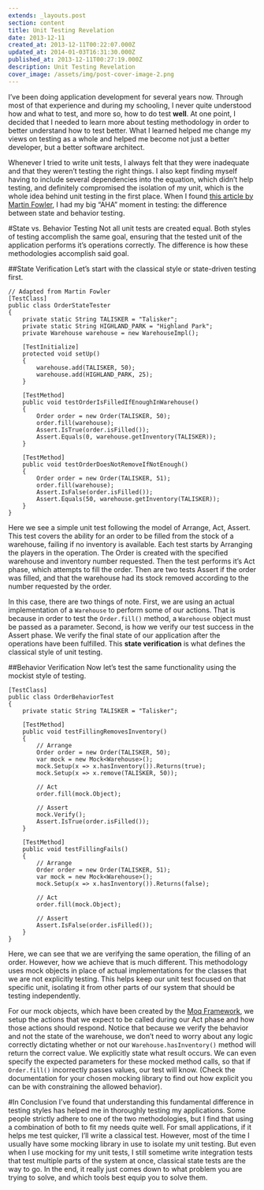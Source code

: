 ```yaml
---
extends: _layouts.post
section: content
title: Unit Testing Revelation
date: 2013-12-11
created_at: 2013-12-11T00:22:07.000Z
updated_at: 2014-01-03T16:31:30.000Z
published_at: 2013-12-11T00:27:19.000Z
description: Unit Testing Revelation
cover_image: /assets/img/post-cover-image-2.png
---
```


I’ve been doing application development for several years now. Through most of that experience and during my schooling, I never quite understood how and what to test, and more so, how to do test **well**. At one point, I decided that I needed to learn more about testing methodology in order to better understand how to test better. What I learned helped me change my views on testing as a whole and helped me become not just a better developer, but a better software architect.

Whenever I tried to write unit tests, I always felt that they were inadequate and that they weren’t testing the right things. I also kept finding myself having to include several dependencies into the equation, which didn’t help testing, and definitely compromised the isolation of my unit, which is the whole idea behind unit testing in the first place. When I found [this article by Martin Fowler](https://martinfowler.com/articles/mocksArentStubs.html), I had my big “AHA” moment in testing: the difference between state and behavior testing.

#State vs. Behavior Testing
Not all unit tests are created equal. Both styles of testing accomplish the same goal, ensuring that the tested unit of the application performs it’s operations correctly. The difference is how these methodologies accomplish said goal.

##State Verification
Let’s start with the classical style or state-driven testing first.
```
// Adapted from Martin Fowler
[TestClass]
public class OrderStateTester 
{
    private static String TALISKER = "Talisker";
    private static String HIGHLAND_PARK = "Highland Park";
    private Warehouse warehouse = new WarehouseImpl();
    
    [TestInitialize]
    protected void setUp() 
    {
        warehouse.add(TALISKER, 50);
        warehouse.add(HIGHLAND_PARK, 25);
    }
    
    [TestMethod]
    public void testOrderIsFilledIfEnoughInWarehouse() 
    {
        Order order = new Order(TALISKER, 50);
        order.fill(warehouse);
        Assert.IsTrue(order.isFilled());
        Assert.Equals(0, warehouse.getInventory(TALISKER));
    }
    
    [TestMethod]
    public void testOrderDoesNotRemoveIfNotEnough() 
    {
        Order order = new Order(TALISKER, 51);
        order.fill(warehouse);
        Assert.IsFalse(order.isFilled());
        Assert.Equals(50, warehouse.getInventory(TALISKER));
    }
}
```
    
Here we see a simple unit test following the model of Arrange, Act, Assert. This test covers the ability for an order to be filled from the stock of a warehouse, failing if no inventory is available. Each test starts by Arranging the players in the operation. The Order is created with the specified warehouse and inventory number requested. Then the test performs it’s Act phase, which attempts to fill the order. Then are two tests Assert if the order was filled, and that the warehouse had its stock removed according to the number requested by the order.

In this case, there are two things of note. First, we are using an actual implementation of a `Warehouse` to perform some of our actions. That is because in order to test the `Order.fill()` method, a `Warehouse` object must be passed as a parameter. Second, is how we verify our test success in the Assert phase. We verify the final state of our application after the operations have been fulfilled. This **state verification** is what defines the classical style of unit testing.

##Behavior Verification
Now let’s test the same functionality using the mockist style of testing.
```
[TestClass]
public class OrderBehaviorTest
{
    private static String TALISKER = "Talisker";
    
    [TestMethod]
    public void testFillingRemovesInventory()
    {
        // Arrange
        Order order = new Order(TALISKER, 50);
        var mock = new Mock<Warehouse>();
        mock.Setup(x => x.hasInventory()).Returns(true);
        mock.Setup(x => x.remove(TALISKER, 50));
        
        // Act
        order.fill(mock.Object);
        
        // Assert
        mock.Verify();
        Assert.IsTrue(order.isFilled());
    }
    
    [TestMethod]
    public void testFillingFails()
    {
        // Arrange
        Order order = new Order(TALISKER, 51);
        var mock = new Mock<Warehouse>();
        mock.Setup(x => x.hasInventory()).Returns(false);
        
        // Act
        order.fill(mock.Object);
        
        // Assert
        Assert.IsFalse(order.isFilled());
    }
}
```
    
Here, we can see that we are verifying the same operation, the filling of an order. However, how we achieve that is much different. This methodology uses mock objects in place of actual implementations for the classes that we are not explicitly testing. This helps keep our unit test focused on that specific unit, isolating it from other parts of our system that should be testing independently.

For our mock objects, which have been created by the [Moq Framework](https://www.moqthis.com/), we setup the actions that we expect to be called during our Act phase and how those actions should respond. Notice that because we verify the behavior and not the state of the warehouse, we don’t need to worry about any logic correctly dictating whether or not our `Warehouse.hasInventory()` method will return the correct value. We explicitly state what result occurs. We can even specify the expected parameters for these mocked method calls, so that if `Order.fill()` incorrectly passes values, our test will know. (Check the documentation for your chosen mocking library to find out how explicit you can be with constraining the allowed behavior).

#In Conclusion
I’ve found that understanding this fundamental difference in testing styles has helped me in thoroughly testing my applications. Some people strictly adhere to one of the two methodologies, but I find that using a combination of both to fit my needs quite well. For small applications, if it helps me test quicker, I’ll write a classical test. However, most of the time I usually have some mocking library in use to isolate my unit testing. But even when I use mocking for my unit tests, I still sometime write integration tests that test multiple parts of the system at once, classical state tests are the way to go. In the end, it really just comes down to what problem you are trying to solve, and which tools best equip you to solve them.
